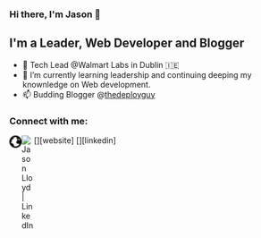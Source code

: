 ### Hi there, I'm Jason 👋

## I'm a Leader, Web Developer and Blogger 
- 🔭 Tech Lead @Walmart Labs in Dublin 🇮🇪
- 🌱 I’m currently learning leadership and continuing deeping my knownledge on Web development.
- 📫 Budding Blogger @[thedeployguy](http://thedeployguy.com/)

### Connect with me:

[<img align="left" alt="thedeployguy.com" width="22px" src="https://raw.githubusercontent.com/iconic/open-iconic/master/svg/globe.svg" />][website]
[<img align="left" alt="Jason Lloyd | LinkedIn" width="22px" src="https://cdn.jsdelivr.net/npm/simple-icons@v3/icons/linkedin.svg" />][linkedin]

<br />

